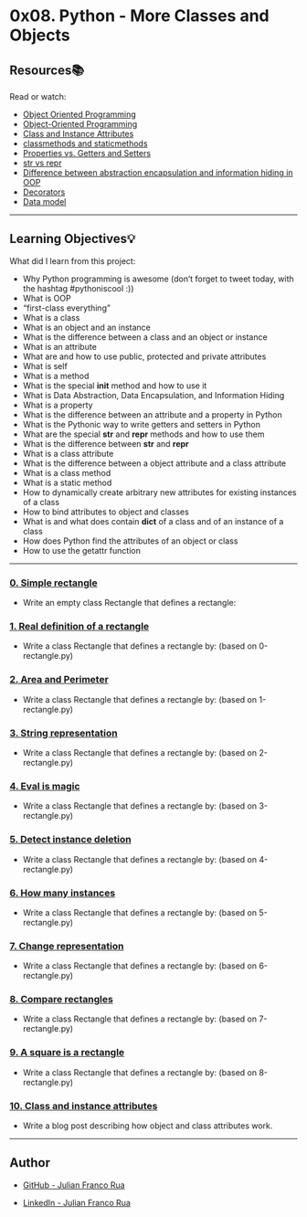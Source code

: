 # 0x08. Python - More Classes and Objects

## Resources:books:
Read or watch:
* [Object Oriented Programming](https://python.swaroopch.com/oop.html)
* [Object-Oriented Programming](https://www.python-course.eu/python3_object_oriented_programming.php)
* [Class and Instance Attributes](https://www.python-course.eu/python3_class_and_instance_attributes.php)
* [classmethods and staticmethods](https://www.youtube.com/watch?v=rq8cL2XMM5M)
* [Properties vs. Getters and Setters](https://www.python-course.eu/python3_properties.php)
* [str vs repr](https://brennerm.github.io/posts/python-str-vs-repr.html)
* [Difference between abstraction encapsulation and information hiding in OOP](https://www.quora.com/What-is-the-exact-difference-between-abstraction-encapsulation-and-information-hiding-in-OOP-object-oriented-programming)
* [Decorators](https://python.swaroopch.com/more.html#decorator)
* [Data model](https://docs.python.org/3/reference/datamodel.html#object.__repr__)

---
## Learning Objectives:bulb:
What did I learn from this project:

* Why Python programming is awesome (don’t forget to tweet today, with the hashtag #pythoniscool :))
* What is OOP
* “first-class everything”
* What is a class
* What is an object and an instance
* What is the difference between a class and an object or instance
* What is an attribute
* What are and how to use public, protected and private attributes
* What is self
* What is a method
* What is the special __init__ method and how to use it
* What is Data Abstraction, Data Encapsulation, and Information Hiding
* What is a property
* What is the difference between an attribute and a property in Python
* What is the Pythonic way to write getters and setters in Python
* What are the special __str__ and __repr__ methods and how to use them
* What is the difference between __str__ and __repr__
* What is a class attribute
* What is the difference between a object attribute and a class attribute
* What is a class method
* What is a static method
* How to dynamically create arbitrary new attributes for existing instances of a class
* How to bind attributes to object and classes
* What is and what does contain __dict__ of a class and of an instance of a class
* How does Python find the attributes of an object or class
* How to use the getattr function

---

### [0. Simple rectangle](./0-rectangle.py)
* Write an empty class Rectangle that defines a rectangle:


### [1. Real definition of a rectangle](./1-rectangle.py)
* Write a class Rectangle that defines a rectangle by: (based on 0-rectangle.py)


### [2. Area and Perimeter](./2-rectangle.py)
* Write a class Rectangle that defines a rectangle by: (based on 1-rectangle.py)


### [3. String representation](./3-rectangle.py)
* Write a class Rectangle that defines a rectangle by: (based on 2-rectangle.py)


### [4. Eval is magic](./4-rectangle.py)
* Write a class Rectangle that defines a rectangle by: (based on 3-rectangle.py)


### [5. Detect instance deletion](./5-rectangle.py)
* Write a class Rectangle that defines a rectangle by: (based on 4-rectangle.py)


### [6. How many instances](./6-rectangle.py)
* Write a class Rectangle that defines a rectangle by: (based on 5-rectangle.py)


### [7. Change representation](./7-rectangle.py)
* Write a class Rectangle that defines a rectangle by: (based on 6-rectangle.py)


### [8. Compare rectangles](./8-rectangle.py)
* Write a class Rectangle that defines a rectangle by: (based on 7-rectangle.py)


### [9. A square is a rectangle](./9-rectangle.py)
* Write a class Rectangle that defines a rectangle by: (based on 8-rectangle.py)


### [10. Class and instance attributes](./101-nqueens.py)
* Write a blog post describing how object and class attributes work.


---

## Author

* [GitHub - Julian Franco Rua](https://github.com/julianfrancor)

* [LinkedIn - Julian Franco Rua](https://www.linkedin.com/in/julianfrancor/)